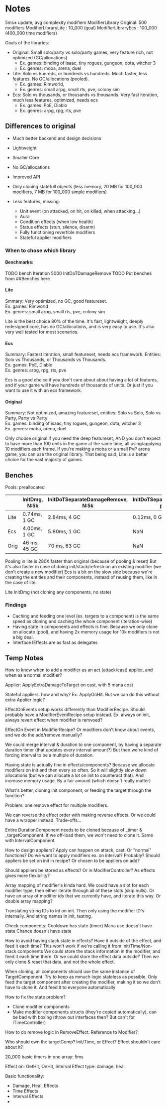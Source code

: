 # Notes

5ms± update, avg complexity modifiers
ModifierLibrary Original: 500 modifiers
ModifierLibraryLite : 10_000 (goal)
ModifierLibraryEcs : 100_000 (400_000 time modifiers)

Goals of the libraries:
* Original: Small solo/party vs solo/party games, very feature rich, not optimized (GC/allocations)
  * Ex. games: binding of isaac, tiny rogues, gungeon, dota, witcher 3
  * Ex. genres: moba, arena, duel
* Lite: Solo vs hunreds, or hundreds vs hundreds. Much faster, less features. No GC/allocations (pooled).
  * Ex. games: Rimworld,
  * Ex. genres: small arpg, small rts, pve, colony sim
* Ecs: Solo vs thousands, or thousands vs thousands. Very fast iteration, much less features, optimized, needs ecs
  * Ex. games: PoE, Diablo
  * Ex. genres: arpg, rpg, rts, pve

## Differences to original

* Much better backend and design decisions
* Lightweight
* Smaller Core
* No GC/allocations
* Improved API
* Only cloning statefull objects (less memory, 20 MB for 100_000 modifiers, 7 MB for 100_000 simple modifiers)

* Less features, missing:
  * Unit event (on attacked, on hit, on killed, when attacking...)
  * Aura
  * Condition effects (when low health)
  * Status effects (stun, silence, disarm)
  * Fully functioning revertible modifiers
  * Stateful applier modifiers

### When to chose which library

#### Benchmarks:
TODO bench Iteration 5000 InitDoTDamageRemove
TODO Put benches from ##Benches here

#### Lite
Smmary: Very optimized, no GC, good featureset.  
Ex. games: Rimworld    
Ex. genres: small arpg, small rts, pve, colony sim

Lite is the best choice 80% of the time. It's fast, lightweight, deeply redesigned core, has no GC/allocations, and is very easy to use.
It's also very well tested for most scenarios.

#### Ecs
Summary: Fastest iteration, small featureset, needs ecs framework. Entities: Solo vs Thousands, or Thousands vs Thousands.  
Ex. games: PoE, Diablo  
Ex. genres: arpg, rpg, rts, pve

Ecs is a good choice if you don't care about about having a lot of features, and if your game will have hundreds of thousands of units.
Or just if you want to use it with an ecs framework.

#### Original
Summary: Not optimized, amazing featureset, entities: Solo vs Solo, Solo vs Party, Party vs Party  
Ex. games: binding of isaac, tiny rogues, gungeon, dota, witcher 3  
Ex. genres: moba, arena, duel

Only choose original if you need the deep featureset, AND you don't expect to have more than 100 units in the game at the same time, all using/applying 10 modifiers each frame.
If you're making a moba or a small PvP arena game, you can use the original library. That being said, Lite is a better choice for the vast majority of games.

## Benches

Pools: preallocated

|      | InitDmg, N:5k | InitDoTSeparateDamageRemove, N:5k | InitDoTSeparateDamageRemove pool, N:5k | InitDoTSeparateDamageRemove pool reset return, N:5k |
|------|---------------|-----------------------------------|----------------------------------------|-----------------------------------------------------|
| Lite | 0.74ms, 1 GC  | 2.84ms, 4 GC                      | 0.12ms, 0 GC                           | 0.25ms, 0 GC                                        |
| Ecs  | 4.00ms, 1 GC  | 5.80ms, 1 GC                      | NaN                                    | NaN                                                 |
| Orig | 46 ms, 45 GC  | 70 ms, 63 GC                      | NaN                                    | NaN                                                 |

Pooling in lite is 280X faster than original (because of pooling & reset)
But it's also faster in case of doing init/stack/refresh on an existing modifier (we don't create a new modifier)
Ecs is a bit on the slow side because we're creating the entities and their components, instead of reusing them, like in the case of lite.

Lite InitDmg (not cloning any components, no state)

### Findings

* Caching and feeding one level (ex. targets to a component) is the same speed as cloning and caching the whole component (iteration-wise)
* Having state in components and effects is fine. Because we only clone on allocate (pool), and having 2x memory usage for 10k modifiers is not a big deal.
* Interface IEffects are as fast as delegates

## Temp Notes

How to know when to add a modifier as an act (attack/cast) applier, and when as a normal modifier?

Applier: ApplyExtraDamageToTarget on cast, with 5 mana cost

Stateful appliers. how and why?
Ex. ApplyOnHit. But we can do this without extra Applier logic?

EffectOnEvents setup works differently than ModifierRecipe. Should probably have a ModifierEventRecipe setup instead.
Ex. always on init, always revert effect when modifier is remvoed?

EffectOn Event in ModifierRecipe?
Or modifiers don't know about events, and we do the add/remove manually?

We could merge interval & duration to one component, by having a separate duration timer (that updates every interval amount?)
But then we're kind of forcing interval to be a multiple of duration.

Having state is actually fine in effects/components? Because we allocate modifiers on init and then every so often.
So it will slightly slow down allocations (but we can allocate a lot on init to counteract that). And increase memory usage. By a fair amount (which doesn't really matter)

What's better, cloning init component, or feeding the target through the function?

Problem: one remove effect for multiple modifiers.

We can reverse the effect order with making reverse effects. Or we could have a wrapper instead. Trade-offs...

Entire DurationComponent needs to be cloned because of _timer & _targetComponent. If we off-load them, we won't need to clone it.
Same with IntervalComponent.

How to design appliers?
Apply can happen on attack, cast. Or "normal" functions? Do we want to apply modifiers ex. on interval? Probably?
Should appliers be set on init in recipe? Or chosen to be appliers on add?

Should appliers be stored as effects? Or in ModifierController?
As effects gives more flexibility?

Array mapping of modifier's kinda hard. We could have a slot for each modifier type, then either iterate through all of these slots (skip nulls).
Or have an array of modifier ids that we currently have, and iterate this way.
Or double array mapping?

Translating string IDs to int on init. Then only using the modifier ID's internally. And string names in init, testing. 

Check components:
Cooldown has state (timer)
Mana use doesn't have state
Chance doesn't have state

How to avoid having stack state in effects? Have it outside of the effect, and feed it each time?
This won't work if we're calling it from Init/Time/Non-stack components
We could store the stack information in the modifier, and feed it each time there.
Or we could store the effect data outside? Then we only clone & reset that data, and not the whole effect.

When cloning, all components should use the same instance of TargetComponent.
Try to keep as mmuch logic stateless as possible.
Only feed the target component after creating the modifier, making it so we don't have to clone it. And feed it to everyone automatically

How to fix the state problem?
* Clone modifier components
* Make modifier components structs (they're copied automatically), can be bad with boxing (throw out interfaces then? But can't for ITimeController)

How to do remove logic in RemoveEffect.
Reference to Modifier?

Who should own the targetComp?
Init/Time, or Effect?
Effect shouldn't care about it?

20_000 basic timers in one array: 5ms

Effect on: GetHit, OnHit, Interval
Effect type: damage, heal

Basic functionality:
* Damage, Heal, Effects
* Time Effects
* Interval Effects
* 